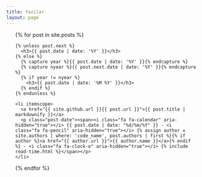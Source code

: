 ```yaml
---
title: Yazılar
layout: page
---
```


<ul class="posts">
  {% for post in site.posts %}

    {% unless post.next %}
      <h3>{{ post.date | date: '%Y' }}</h3>
    {% else %}
      {% capture year %}{{ post.date | date: '%Y' }}{% endcapture %}
      {% capture nyear %}{{ post.next.date | date: '%Y' }}{% endcapture %}
      {% if year != nyear %}
        <h3>{{ post.date | date: '%M %Y' }}</h3>
      {% endif %}
    {% endunless %}

    <li itemscope>
      <a href="{{ site.github.url }}{{ post.url }}">{{ post.title | markdownify }}</a>
      <p class="post-date"><span><i class="fa fa-calendar" aria-hidden="true"></i> {{ post.date | date: "%d/%m/%Y" }} - <i class="fa fa-pencil" aria-hidden="true"></i> {% assign author = site.authors | where: 'code_name', post.authors | first %}{% if author %}<a href="{{ author.url }}">{{ author.name }}</a>{% endif %} - <i class="fa fa-clock-o" aria-hidden="true"></i> {% include read-time.html %}</span></p>
    </li>

  {% endfor %}
</ul>
